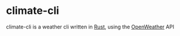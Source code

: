 # climate-cli
climate-cli is a weather cli written in [Rust](https://www.rust-lang.org/), using the [OpenWeather](https://openweathermap.org/) API